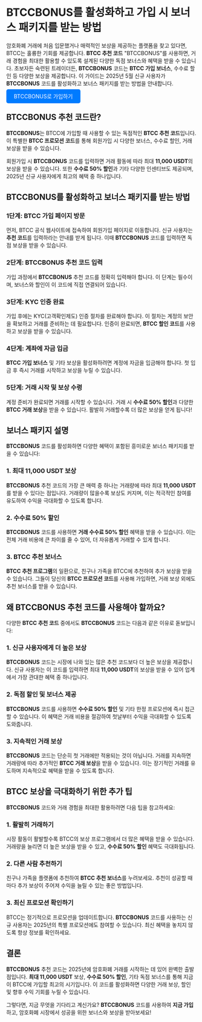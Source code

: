 <h1>BTCCBONUS를 활성화하고 가입 시 보너스 패키지를 받는 방법</h1>
</header>

<section>
  <p>암호화폐 거래에 처음 입문했거나 매력적인 보상을 제공하는 플랫폼을 찾고 있다면, BTCC는 훌륭한 기회를 제공합니다. <strong>BTCC 추천 코드</strong> "BTCCBONUS"를 사용하면, 거래 경험을 최대한 활용할 수 있도록 설계된 다양한 독점 보너스와 혜택을 받을 수 있습니다. 초보자든 숙련된 트레이더든, <strong>BTCCBONUS</strong> 코드는 <strong>BTCC 가입 보너스</strong>, 수수료 할인 등 다양한 보상을 제공합니다. 이 가이드는 2025년 5월 신규 사용자가 <strong>BTCCBONUS</strong> 코드를 활성화하고 보너스 패키지를 받는 방법을 안내합니다.</p>
</section>

<p><a href="https://partner.btcc.com/us/c/BTCCBONUS/9303" target="_blank" style="color: white; background-color: #007bff; padding: 10px 20px; text-decoration: none; border-radius: 5px;">BTCCBONUS로 가입하기</a></p>

<section>
  <h2><strong>BTCCBONUS</strong> 추천 코드란?</h2>
  <p><strong>BTCCBONUS</strong>는 BTCC에 가입할 때 사용할 수 있는 독점적인 <strong>BTCC 추천 코드</strong>입니다. 이 특별한 <strong>BTCC 프로모션 코드</strong>를 통해 회원가입 시 다양한 보너스, 수수료 할인, 거래 보상을 받을 수 있습니다.</p>
  <p>회원가입 시 <strong>BTCCBONUS</strong> 코드를 입력하면 거래 활동에 따라 최대 <strong>11,000 USDT</strong>의 보상을 받을 수 있습니다. 또한 <strong>수수료 50% 할인</strong>과 기타 다양한 인센티브도 제공되며, 2025년 신규 사용자에게 최고의 혜택 중 하나입니다.</p>
</section>

<section>
  <h2><strong>BTCCBONUS</strong>를 활성화하고 보너스 패키지를 받는 방법</h2>
  <h3>1단계: BTCC 가입 페이지 방문</h3>
  <p>먼저, BTCC 공식 웹사이트에 접속하여 회원가입 페이지로 이동합니다. 신규 사용자는 <strong>추천 코드</strong>를 입력하라는 안내를 받게 됩니다. 이때 <strong>BTCCBONUS</strong> 코드를 입력하면 독점 보상을 받을 수 있습니다.</p>

  <h3>2단계: <strong>BTCCBONUS</strong> 추천 코드 입력</h3>
  <p>가입 과정에서 <strong>BTCCBONUS</strong> 추천 코드를 정확히 입력해야 합니다. 이 단계는 필수이며, 보너스와 할인이 이 코드에 직접 연결되어 있습니다.</p>

  <h3>3단계: KYC 인증 완료</h3>
  <p>가입 후에는 KYC(고객확인제도) 인증 절차를 완료해야 합니다. 이 절차는 계정의 보안을 확보하고 거래를 준비하는 데 필요합니다. 인증이 완료되면, <strong>BTCC 할인 코드</strong>를 사용하고 보상을 받을 수 있습니다.</p>

  <h3>4단계: 계좌에 자금 입금</h3>
  <p><strong>BTCC 가입 보너스</strong> 및 기타 보상을 활성화하려면 계정에 자금을 입금해야 합니다. 첫 입금 후 즉시 거래를 시작하고 보상을 누릴 수 있습니다.</p>

  <h3>5단계: 거래 시작 및 보상 수령</h3>
  <p>계정 준비가 완료되면 거래를 시작할 수 있습니다. 거래 시 <strong>수수료 50% 할인</strong>과 다양한 <strong>BTCC 거래 보상</strong>을 받을 수 있습니다. 활발히 거래할수록 더 많은 보상을 얻게 됩니다!</p>
</section>

<section>
  <h2>보너스 패키지 설명</h2>
  <p><strong>BTCCBONUS</strong> 코드를 활성화하면 다양한 혜택이 포함된 흥미로운 보너스 패키지를 받을 수 있습니다:</p>

  <h3>1. 최대 11,000 USDT 보상</h3>
  <p><strong>BTCCBONUS</strong> 추천 코드의 가장 큰 매력 중 하나는 거래량에 따라 최대 <strong>11,000 USDT</strong>를 받을 수 있다는 점입니다. 거래량이 많을수록 보상도 커지며, 이는 적극적인 참여를 유도하여 수익을 극대화할 수 있도록 합니다.</p>

  <h3>2. 수수료 50% 할인</h3>
  <p><strong>BTCCBONUS</strong> 코드를 사용하면 <strong>거래 수수료 50% 할인</strong> 혜택을 받을 수 있습니다. 이는 전체 거래 비용에 큰 차이를 줄 수 있어, 더 자유롭게 거래할 수 있게 합니다.</p>

  <h3>3. BTCC 추천 보너스</h3>
  <p><strong>BTCC 추천 프로그램</strong>의 일환으로, 친구나 가족을 BTCC에 추천하여 추가 보상을 받을 수 있습니다. 그들이 당신의 <strong>BTCC 프로모션 코드</strong>를 사용해 가입하면, 거래 보상 외에도 추천 보너스를 받을 수 있습니다.</p>
</section>

<section>
  <h2>왜 <strong>BTCCBONUS</strong> 추천 코드를 사용해야 할까요?</h2>
  <p>다양한 <strong>BTCC 추천 코드</strong> 중에서도 <strong>BTCCBONUS</strong> 코드는 다음과 같은 이유로 돋보입니다:</p>

  <h3>1. 신규 사용자에게 더 높은 보상</h3>
  <p><strong>BTCCBONUS</strong> 코드는 시장에 나와 있는 많은 추천 코드보다 더 높은 보상을 제공합니다. 신규 사용자는 이 코드를 입력하면 최대 <strong>11,000 USDT</strong>의 보상을 받을 수 있어 업계에서 가장 관대한 혜택 중 하나입니다.</p>

  <h3>2. 독점 할인 및 보너스 제공</h3>
  <p><strong>BTCCBONUS</strong> 코드를 사용하면 <strong>수수료 50% 할인</strong> 및 기타 한정 프로모션에 즉시 접근할 수 있습니다. 이 혜택은 거래 비용을 절감하여 첫날부터 수익을 극대화할 수 있도록 도와줍니다.</p>

  <h3>3. 지속적인 거래 보상</h3>
  <p><strong>BTCCBONUS</strong> 코드는 단순히 첫 거래에만 적용되는 것이 아닙니다. 거래를 지속하면 거래량에 따라 추가적인 <strong>BTCC 거래 보상</strong>을 받을 수 있습니다. 이는 장기적인 거래를 유도하며 지속적으로 혜택을 받을 수 있도록 합니다.</p>
</section>

<section>
  <h2>BTCC 보상을 극대화하기 위한 추가 팁</h2>
  <p><strong>BTCCBONUS</strong> 코드와 거래 경험을 최대한 활용하려면 다음 팁을 참고하세요:</p>

  <h3>1. 활발히 거래하기</h3>
  <p>시장 활동이 활발할수록 BTCC의 보상 프로그램에서 더 많은 혜택을 받을 수 있습니다. 거래량을 늘리면 더 높은 보상을 받을 수 있고, <strong>수수료 50% 할인</strong> 혜택도 극대화됩니다.</p>

  <h3>2. 다른 사람 추천하기</h3>
  <p>친구나 가족을 플랫폼에 추천하여 <strong>BTCC 추천 보너스</strong>를 누려보세요. 추천이 성공할 때마다 추가 보상이 주어져 수익을 늘릴 수 있는 좋은 방법입니다.</p>

  <h3>3. 최신 프로모션 확인하기</h3>
  <p>BTCC는 정기적으로 프로모션을 업데이트합니다. <strong>BTCCBONUS</strong> 코드를 사용하는 신규 사용자는 2025년의 특별 프로모션에도 참여할 수 있습니다. 최신 혜택을 놓치지 않도록 항상 정보를 확인하세요.</p>
</section>

<section>
  <h2>결론</h2>
  <p><strong>BTCCBONUS</strong> 추천 코드는 2025년에 암호화폐 거래를 시작하는 데 있어 완벽한 출발점입니다. <strong>최대 11,000 USDT</strong> 보상, <strong>수수료 50% 할인</strong>, 기타 독점 보너스를 통해 지금이 BTCC에 가입할 최고의 시기입니다. 이 코드를 활성화하면 다양한 거래 보상, 할인 및 향후 수익 기회를 누릴 수 있습니다.</p>

  <p>그렇다면, 지금 무엇을 기다리고 계신가요? <strong>BTCCBONUS</strong> 코드를 사용하여 <strong>지금 가입</strong>하고, 암호화폐 시장에서 성공을 위한 보너스와 보상을 받아보세요!</p>
</section>

